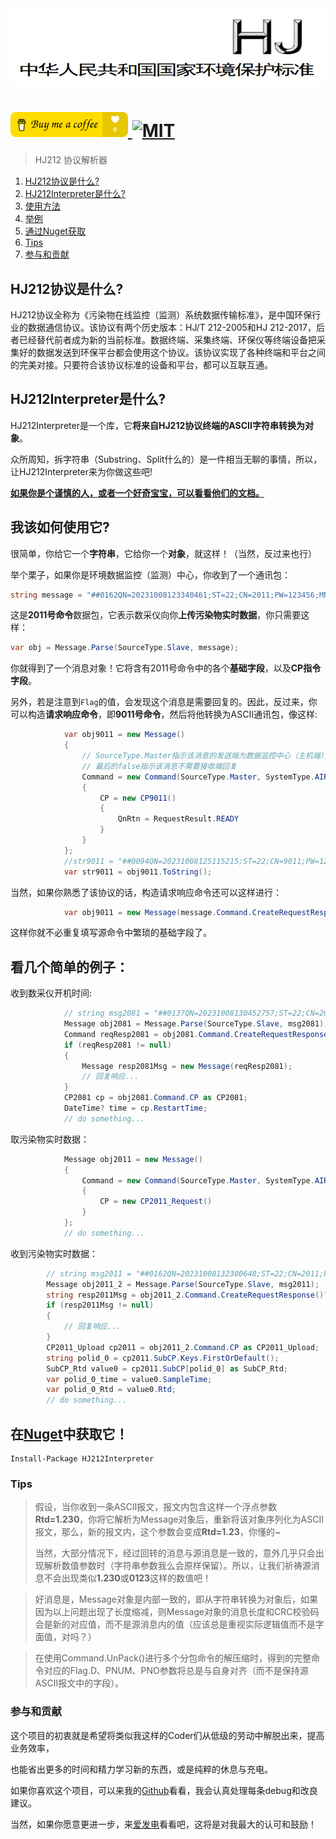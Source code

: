 <img src="https://github.com/liruoyu2008/HJ212Interpreter/blob/main/media/logo.png?raw=true" width="550" alt="HJ212 Interpreter" />

<h1>
   <a href="https://afdian.net/a/Roooyu">
    <img height="40" alt="Buy me a coffee" src="https://github.com/liruoyu2008/HJ212Interpreter/blob/main/media/coffee.svg?raw=true" />
   </a>
  <a href="https://raw.githubusercontent.com/liruoyu2008/HJ212Intepreter/main/LICENSE">
    <img src= "https://img.shields.io/badge/license-MIT-blue.svg" alt="MIT">
  </a>
</h1>




> HJ212 协议解析器

  1. [HJ212协议是什么?](#HJ212协议是什么) 
  2. [HJ212Interpreter是什么?](#HJ212Interpreter是什么)
  3. [使用方法](#我该如何使用它)
  4. [举例](#看几个简单的例子)
  5. [通过Nuget获取](#在Nuget中获取它)
 6. [Tips](#tips)
 7. [参与和贡献](#参与和贡献)


## HJ212协议是什么?

HJ212协议全称为《污染物在线监控（监测）系统数据传输标准》，是中国环保行业的数据通信协议。该协议有两个历史版本：HJ/T 212-2005和HJ 212-2017，后者已经替代前者成为新的当前标准。数据终端、采集终端、环保仪等终端设备把采集好的数据发送到环保平台都会使用这个协议。该协议实现了各种终端和平台之间的完美对接。只要符合该协议标准的设备和平台，都可以互联互通。

## HJ212Interpreter是什么?

HJ212Interpreter是一个库，它**将来自HJ212协议终端的ASCII字符串转换为对象**。

众所周知，拆字符串（Substring、Split什么的）是一件相当无聊的事情，所以，让HJ212Interpreter来为你做这些吧!

**[如果你是个谨慎的人，或者一个好奇宝宝，可以看看他们的文档。](https://github.com/liruoyu2008/HJ212Interpreter/blob/main/doc/污染物在线监控（监测）系统数据传输标准.pdf)**

## 我该如何使用它?

很简单，你给它一个**字符串**，它给你一个**对象**，就这样！（当然，反过来也行）

举个栗子，如果你是环境数据监控（监测）中心，你收到了一个通讯包：
``` c#
string message = "##0162QN=20231008123340461;ST=22;CN=2011;PW=123456;MN=010000A8900016F000169DC0;Flag=5;CP=&&DataTime=20231008123340;w01008-SampleTime=20231008123340,w01008-Rtd=123.456&&F441\r\n";
```
这是**2011号命令**数据包，它表示数采仪向你**上传污染物实时数据**，你只需要这样：

```c#
var obj = Message.Parse(SourceType.Slave, message);
```

你就得到了一个消息对象！它将含有2011号命令中的各个**基础字段**，以及**CP指令字段**。

另外，若是注意到`Flag`的值，会发现这个消息是需要回复的。因此，反过来，你可以构造**请求响应命令**，即**9011号命令**，然后将他转换为ASCII通讯包，像这样:

```c#
            var obj9011 = new Message()
            {
                // SourceType.Master指示该消息的发送端为数据监控中心（主机端），SystemType.AIR_QUALITY_MONITORING指示系统编码为22（空气质量监测）
                // 最后的false指示该消息不需要接收端回复
                Command = new Command(SourceType.Master, SystemType.AIR_QUALITY_MONITORING, 9011, "123456", "010000A8900016F000169DC0", false)
                {
                    CP = new CP9011()
                    {
                        QnRtn = RequestResult.READY
                    }
                }
            };
			//str9011 = "##0094QN=20231008125115215;ST=22;CN=9011;PW=123456;MN=010000A8900016F000169DC0;Flag=4;CP=&&QnRtn=1&&CC01\r\n"
            var str9011 = obj9011.ToString();
```

当然，如果你熟悉了该协议的话，构造请求响应命令还可以这样进行：

```c#
            var obj9011 = new Message(message.Command.CreateRequestResponse());
```

这样你就不必重复填写源命令中繁琐的基础字段了。

## 看几个简单的例子：

收到数采仪开机时间:

``` c#
            // string msg2081 = "##0137QN=20231008130452757;ST=22;CN=2081;PW=123456;MN=010000A8900016F000169DC0;Flag=5;CP=&&DataTime=20231008130452;RestartTime=20231007130452&&3AC0\r\n";
            Message obj2081 = Message.Parse(SourceType.Slave, msg2081);
            Command reqResp2081 = obj2081.Command.CreateRequestResponse();
            if (reqResp2081 != null)
            {
                Message resp2081Msg = new Message(reqResp2081);
                // 回复响应...
            }
            CP2081 cp = obj2081.Command.CP as CP2081;
            DateTime? time = cp.RestartTime;
            // do something...
```

取污染物实时数据：
``` c#
            Message obj2011 = new Message()
            {
                Command = new Command(SourceType.Master, SystemType.AIR_QUALITY_MONITORING, 2011, "123456", "010000A8900016F000169DC0", true)
                {
                    CP = new CP2011_Request()
                }
            };
            // do something...
```

收到污染物实时数据：

```c#
        // string msg2011 = "##0162QN=20231008132300648;ST=22;CN=2011;PW=123456;MN=010000A8900016F000169DC0;Flag=5;CP=&&DataTime=20231008132300;w01008-SampleTime=20231008132300,w01008-Rtd=123.456&&2800\r\n";
        Message obj2011_2 = Message.Parse(SourceType.Slave, msg2011);
        string resp2011Msg = obj2011_2.Command.CreateRequestResponse()?.ToMessageString();
        if (resp2011Msg != null)
        {
            // 回复响应...
        }
        CP2011_Upload cp2011 = obj2011_2.Command.CP as CP2011_Upload;
        string polid_0 = cp2011.SubCP.Keys.FirstOrDefault();
        SubCP_Rtd value0 = cp2011.SubCP[polid_0] as SubCP_Rtd;
        var polid_0_time = value0.SampleTime;
        var polid_0_Rtd = value0.Rtd;
        // do something...
```

## 在[Nuget](https://www.nuget.org/packages/HJ212Interpreter)中获取它！

```
Install-Package HJ212Interpreter
```

### Tips

> 假设，当你收到一条ASCII报文，报文内包含这样一个浮点参数**Rtd=1.230**，你将它解析为Message对象后，重新将该对象序列化为ASCII报文，那么，新的报文内，这个参数会变成**Rtd=1.23**，你懂的~
>
> 当然，大部分情况下，经过回转的消息与源消息是一致的，意外几乎只会出现解析数值参数时（字符串参数我么会原样保留）。所以，让我们祈祷源消息不会出现类似**1.230**或**0123**这样的数值吧！

> 好消息是，Message对象是内部一致的，即从字符串转换为对象后，如果因为以上问题出现了长度缩减，则Message对象的消息长度和CRC校验码会是新的对应值，而不是源消息内的值（应该总是重视实际逻辑值而不是字面值，对吗？）

> 在使用Command.UnPack()进行多个分包命令的解压缩时，得到的完整命令对应的Flag.D、PNUM、PNO参数将总是与自身对齐（而不是保持源ASCII报文中的字段）。

### 参与和贡献

这个项目的初衷就是希望将类似我这样的Coder们从低级的劳动中解脱出来，提高业务效率，

也能省出更多的时间和精力学习新的东西，或是纯粹的休息与充电。

如果你喜欢这个项目，可以来我的[Github](https://github.com/liruoyu2008/HJ212Interpreter)看看，我会认真处理每条debug和改良建议。

当然，如果你愿意更进一步，来[爱发电](https://afdian.net/a/Roooyu)看看吧，这将是对我最大的认可和鼓励！
